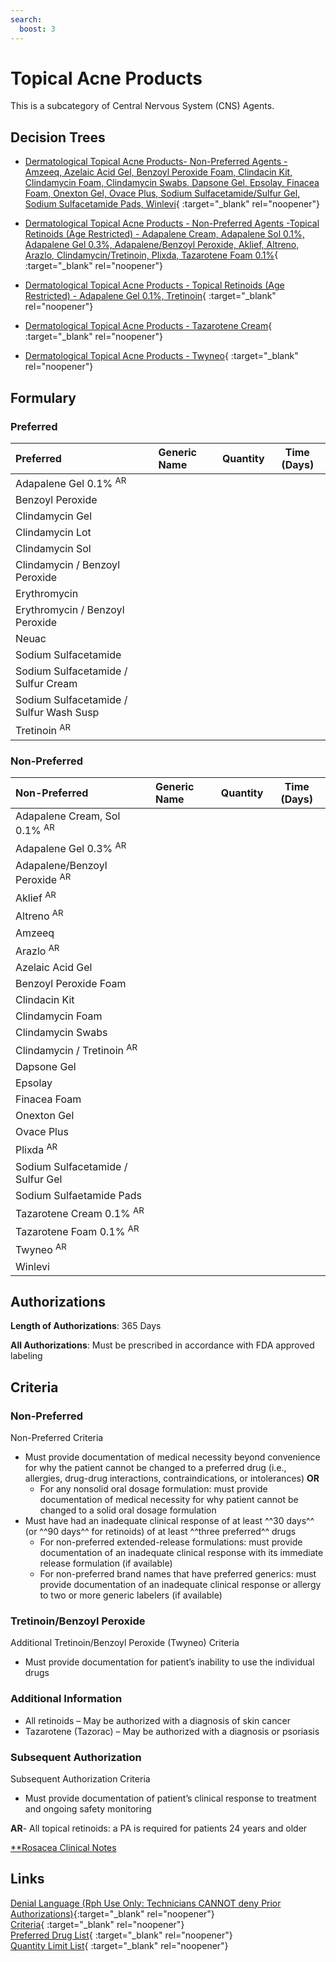 ```yaml
---
search:
  boost: 3
---
```


# Topical Acne Products

This is a subcategory of Central Nervous System (CNS) Agents.

## Decision Trees

- [Dermatological Topical Acne Products- Non-Preferred Agents - Amzeeq, Azelaic Acid Gel, Benzoyl Peroxide Foam, Clindacin Kit, Clindamycin Foam, Clindamycin Swabs, Dapsone Gel, Epsolay, Finacea Foam, Onexton Gel, Ovace Plus, Sodium Sulfacetamide/Sulfur Gel, Sodium Sulfacetamide Pads, Winlevi](https://forms.office.com/Pages/ResponsePage.aspx?id=nPhjxpvvj0G9PUHkbAzgaN9UYz8EqmlIs3_TYn4TbXBUMlgzVU1JMUFYNzk0RzdQMjdFN1IxWklBWSQlQCN0PWcu){ :target="_blank" rel="noopener"}

- [Dermatological Topical Acne Products - Non-Preferred Agents -Topical Retinoids (Age Restricted) - Adapalene Cream, Adapalene Sol 0.1%, Adapalene Gel 0.3%, Adapalene/Benzoyl Peroxide, Aklief, Altreno, Arazlo, Clindamycin/Tretinoin, Plixda, Tazarotene Foam 0.1%](https://forms.office.com/Pages/ResponsePage.aspx?id=nPhjxpvvj0G9PUHkbAzgaN9UYz8EqmlIs3_TYn4TbXBUOUlBN1RDM1ZLNkVVV0lKSE1ZNVJBQklJQSQlQCN0PWcu){ :target="_blank" rel="noopener"}

- [Dermatological Topical Acne Products - Topical Retinoids (Age Restricted) - Adapalene Gel 0.1%, Tretinoin](https://forms.office.com/Pages/ResponsePage.aspx?id=nPhjxpvvj0G9PUHkbAzgaN9UYz8EqmlIs3_TYn4TbXBUNTFXOUlXMlFWWFlSUzVUQ0FFT0hUNkgzOCQlQCN0PWcu){ :target="_blank" rel="noopener"}

- [Dermatological Topical Acne Products - Tazarotene Cream](https://forms.office.com/Pages/ResponsePage.aspx?id=nPhjxpvvj0G9PUHkbAzgaN9UYz8EqmlIs3_TYn4TbXBUNjMzN1RTOFJKR1pWWkpITVZUVFpJRDI2OCQlQCN0PWcu){ :target="_blank" rel="noopener"}

- [Dermatological Topical Acne Products - Twyneo](https://forms.office.com/Pages/ResponsePage.aspx?id=nPhjxpvvj0G9PUHkbAzgaN9UYz8EqmlIs3_TYn4TbXBUN09YTENKVzJBMVNOTkFJMzdEWFhNVzRPSiQlQCN0PWcu){ :target="_blank" rel="noopener"}

## Formulary

### Preferred

| Preferred                               | Generic Name | Quantity | Time (Days) |
| :-------------------------------------- | :----------- | :------: | :---------: |
| Adapalene Gel 0.1% <sup>AR</sup>        |              |          |             |
| Benzoyl Peroxide                        |              |          |             |
| Clindamycin Gel                         |              |          |             |
| Clindamycin Lot                         |              |          |             |
| Clindamycin Sol                         |              |          |             |
| Clindamycin / Benzoyl Peroxide          |              |          |             |
| Erythromycin                            |              |          |             |
| Erythromycin / Benzoyl Peroxide         |              |          |             |
| Neuac                                   |              |          |             |
| Sodium Sulfacetamide                    |              |          |             |
| Sodium Sulfacetamide / Sulfur Cream     |              |          |             |
| Sodium Sulfacetamide / Sulfur Wash Susp |              |          |             |
| Tretinoin <sup>AR</sup>                 |              |          |             |

### Non-Preferred

| Non-Preferred                            | Generic Name | Quantity | Time (Days) |
| :--------------------------------------- | :----------- | :------: | :---------: |
| Adapalene Cream, Sol 0.1% <sup>AR</sup>  |              |          |             |
| Adapalene Gel 0.3% <sup>AR</sup>         |              |          |             |
| Adapalene/Benzoyl Peroxide <sup>AR</sup> |              |          |             |
| Aklief <sup>AR</sup>                     |              |          |             |
| Altreno <sup>AR</sup>                    |              |          |             |
| Amzeeq                                   |              |          |             |
| Arazlo <sup>AR</sup>                     |              |          |             |
| Azelaic Acid Gel                         |              |          |             |
| Benzoyl Peroxide Foam                    |              |          |             |
| Clindacin Kit                            |              |          |             |
| Clindamycin Foam                         |              |          |             |
| Clindamycin Swabs                        |              |          |             |
| Clindamycin / Tretinoin <sup>AR</sup>    |              |          |             |
| Dapsone Gel                              |              |          |             |
| Epsolay                                  |              |          |             |
| Finacea Foam                             |              |          |             |
| Onexton Gel                              |              |          |             |
| Ovace Plus                               |              |          |             |
| Plixda <sup>AR</sup>                     |              |          |             |
| Sodium Sulfacetamide / Sulfur Gel        |              |          |             |
| Sodium Sulfaetamide Pads                 |              |          |             |
| Tazarotene Cream 0.1% <sup>AR</sup>      |              |          |             |
| Tazarotene Foam 0.1% <sup>AR</sup>       |              |          |             |
| Twyneo <sup>AR</sup>                     |              |          |             |
| Winlevi                                  |              |          |             |

## Authorizations

**Length of Authorizations**: 365 Days

**All Authorizations**: Must be prescribed in accordance with FDA approved labeling

## Criteria

### Non-Preferred

Non-Preferred Criteria

-   Must provide documentation of medical necessity beyond convenience for why the patient cannot be changed to a preferred drug (i.e., allergies, drug-drug interactions, contraindications, or intolerances) **OR**
    -   For any nonsolid oral dosage formulation: must provide documentation of medical necessity for why patient cannot be changed to a solid oral dosage formulation
-   Must have had an inadequate clinical response of at least ^^30 days^^ (or ^^90 days^^ for retinoids) of at least ^^three preferred^^ drugs
    -   For non-preferred extended-release formulations: must provide documentation of an inadequate clinical response with its immediate release formulation (if available)
    -   For non-preferred brand names that have preferred generics: must provide documentation of an inadequate clinical response or allergy to two or more generic labelers (if available)

### Tretinoin/Benzoyl Peroxide

Additional Tretinoin/Benzoyl Peroxide (Twyneo) Criteria

-   Must provide documentation for patient’s inability to use the individual drugs

### Additional Information

-   All retinoids – May be authorized with a diagnosis of skin cancer
-   Tazarotene (Tazorac) – May be authorized with a diagnosis or psoriasis

### Subsequent Authorization

Subsequent Authorization Criteria

-   Must provide documentation of patient’s clinical response to treatment and ongoing safety monitoring

**AR**- All topical retinoids: a PA is required for patients 24 years and older

[**Rosacea Clinical Notes](https://special-spoon-f542dccd.pages.github.io/Pharmacist%20Reference%20Guide/Clinical%20and%20PA%20Notes/rosacea/?h=rosa)

## Links

[Denial Language (Rph Use Only: Technicians CANNOT deny Prior Authorizations)](https://mygainwell-my.sharepoint.com.mcas.ms/:w:/r/personal/rachel_carpenter_gainwelltechnologies_com/_layouts/15/Doc.aspx?sourcedoc=%7BCD777F63-7F18-4713-8D6A-B043BEE631F5%7D&file=Denial%20Language%20Updated%2009112023.docx&action=embedview&mobileredirect=true&wdStartOn=41&cid=f4472ece-6d4f-4694-b0c5-c150a2f53fea){:target="_blank" rel="noopener"} </br>
[Criteria](https://medicaid.ohio.gov/static/PHM/drug-coverage/20230701+UPDL+Criteria+_v1_FINAL.approved.pdf#page=51){ :target="_blank" rel="noopener"} </br>
[Preferred Drug List](https://medicaid.ohio.gov/static/PHM/drug-coverage/20230701_UPDL_FINAL_ODM.approved.v2.pdf#page=19){ :target="_blank" rel="noopener"} </br>
[Quantity Limit List](https://pharmacy.medicaid.ohio.gov/sites/default/files/20230101_Ohio_Medicaid_Quantity_Document_APPROVED.pdf){ :target="_blank" rel="noopener"}
